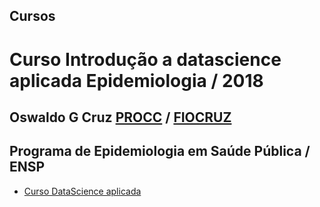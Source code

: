 ## Cursos 

# Curso Introdução a datascience aplicada Epidemiologia / 2018
## Oswaldo G Cruz [PROCC](www.procc.fiocruz.br) / [FIOCRUZ](www.fiocruz.br)
## Programa de Epidemiologia em Saúde Pública / ENSP 

* [Curso DataScience aplicada](livro_2017)



 
